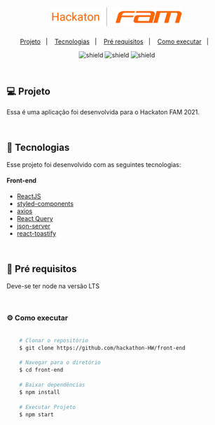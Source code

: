 <h1 align="center">
    <img alt="Marvel Heroes" title="Marvel Heroes" src=".github/logo.png" width="300px" />
</h1>

<p align="center">
  <a href="#computer-projeto">Projeto</a>&nbsp;&nbsp;&nbsp;|&nbsp;&nbsp;&nbsp;
  <a href="#rocket-tecnologias">Tecnologias</a>&nbsp;&nbsp;&nbsp;|&nbsp;&nbsp;&nbsp;
  <a href="#bookmark_tabs-pre_requisitos">Pré requisitos</a>&nbsp;&nbsp;&nbsp;|&nbsp;&nbsp;&nbsp;
  <a href="#gear-como-executar">Como executar</a>&nbsp;&nbsp;&nbsp;|&nbsp;&nbsp;&nbsp;
</p>

<p align="center">
  <img src="https://img.shields.io/badge/coverage-98%25-brightgreen" alt="shield" />
  <img src="https://api.netlify.com/api/v1/badges/6d390ba4-f867-4cde-8c0d-1707b99a9bf3/deploy-status" alt="shield" />
  <img src="https://img.shields.io/badge/version-1.0.0-red" alt="shield" />
</p>

<br/>

## :computer: Projeto

Essa é uma aplicação foi desenvolvida para o Hackaton FAM 2021.

<br/>

## :rocket: Tecnologias
Esse projeto foi desenvolvido com as seguintes tecnologias:

#### Front-end
- [ReactJS](https://github.com/facebook/react)
- [styled-components](https://github.com/styled-components/styled-components)
- [axios](https://github.com/axios/axios)
- [React Query](https://react-query.tanstack.com/)
- [json-server](https://github.com/typicode/json-server)
- [react-toastify](https://fkhadra.github.io/react-toastify/)
<br/>

## :bookmark_tabs: Pré requisitos

Deve-se ter node na versão LTS

<br/>

### :gear: Como executar


```bash

    # Clonar o repositório
    $ git clone https://github.com/hackathon-HW/front-end

    # Navegar para o diretório
    $ cd front-end

    # Baixar dependências
    $ npm install

    # Executar Projeto
    $ npm start

```
